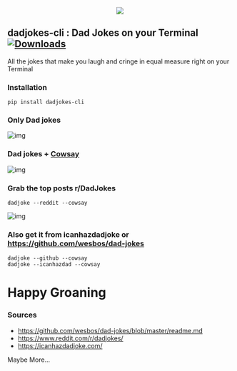 

<p align="center">
   <img src="https://media1.giphy.com/media/3Jph0n155nmc8/source.gif">
</p>


## dadjokes-cli : Dad Jokes on your Terminal  [![Downloads](https://pepy.tech/badge/dadjokes-cli)](https://pepy.tech/project/dadjokes-cli)


All the jokes that make you laugh and cringe in equal measure right on your Terminal



###  Installation 

```
pip install dadjokes-cli
```



### Only Dad jokes

![img](https://i.imgur.com/jWrVzTJ.png)

### Dad jokes + [Cowsay](https://github.com/jeffbuttars/cowpy)

![img](https://i.imgur.com/oRuIpTF.png)


### Grab the top posts r/DadJokes


```
dadjoke --reddit --cowsay
```
![img](https://i.imgur.com/oBONe8y.png)

### Also get it from icanhazdadjoke or https://github.com/wesbos/dad-jokes


```
dadjoke --github --cowsay
dadjoke --icanhazdad --cowsay
```

# Happy Groaning


### Sources

- https://github.com/wesbos/dad-jokes/blob/master/readme.md
- https://www.reddit.com/r/dadjokes/ 
- https://icanhazdadjoke.com/ 

Maybe More...
